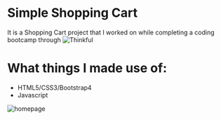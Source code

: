 # Simple Shopping Cart

It is a Shopping Cart project that I worked on while completing a coding bootcamp through ![Thinkful](https://www.thinkful.com/)

# What things I made use of:

* HTML5/CSS3/Bootstrap4
* Javascript


![homepage](https://user-images.githubusercontent.com/71743844/148708335-a2c30a1e-cc37-4d0e-af28-ba2623b04e87.png)
